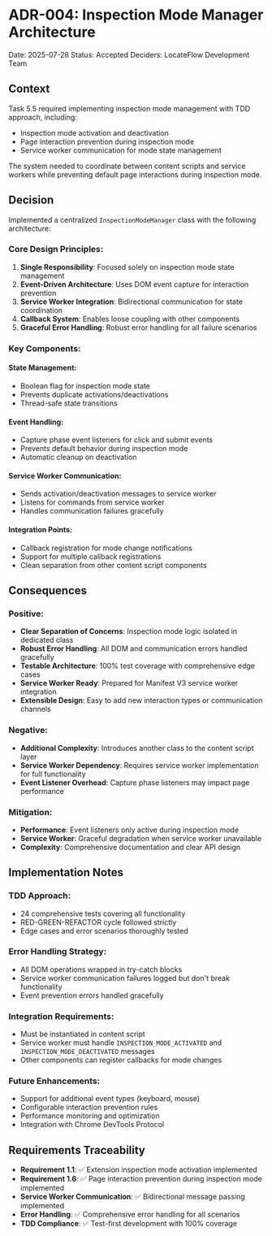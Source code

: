 # ADR-004: Inspection Mode Manager Architecture

Date: 2025-07-28
Status: Accepted
Deciders: LocateFlow Development Team

## Context

Task 5.5 required implementing inspection mode management with TDD approach, including:
- Inspection mode activation and deactivation
- Page interaction prevention during inspection mode
- Service worker communication for mode state management

The system needed to coordinate between content scripts and service workers while preventing default page interactions during inspection mode.

## Decision

Implemented a centralized `InspectionModeManager` class with the following architecture:

### Core Design Principles:
1. **Single Responsibility**: Focused solely on inspection mode state management
2. **Event-Driven Architecture**: Uses DOM event capture for interaction prevention
3. **Service Worker Integration**: Bidirectional communication for state coordination
4. **Callback System**: Enables loose coupling with other components
5. **Graceful Error Handling**: Robust error handling for all failure scenarios

### Key Components:

#### State Management:
- Boolean flag for inspection mode state
- Prevents duplicate activations/deactivations
- Thread-safe state transitions

#### Event Handling:
- Capture phase event listeners for click and submit events
- Prevents default behavior during inspection mode
- Automatic cleanup on deactivation

#### Service Worker Communication:
- Sends activation/deactivation messages to service worker
- Listens for commands from service worker
- Handles communication failures gracefully

#### Integration Points:
- Callback registration for mode change notifications
- Support for multiple callback registrations
- Clean separation from other content script components

## Consequences

### Positive:
- **Clear Separation of Concerns**: Inspection mode logic isolated in dedicated class
- **Robust Error Handling**: All DOM and communication errors handled gracefully
- **Testable Architecture**: 100% test coverage with comprehensive edge cases
- **Service Worker Ready**: Prepared for Manifest V3 service worker integration
- **Extensible Design**: Easy to add new interaction types or communication channels

### Negative:
- **Additional Complexity**: Introduces another class to the content script layer
- **Service Worker Dependency**: Requires service worker implementation for full functionality
- **Event Listener Overhead**: Capture phase listeners may impact page performance

### Mitigation:
- **Performance**: Event listeners only active during inspection mode
- **Service Worker**: Graceful degradation when service worker unavailable
- **Complexity**: Comprehensive documentation and clear API design

## Implementation Notes

### TDD Approach:
- 24 comprehensive tests covering all functionality
- RED-GREEN-REFACTOR cycle followed strictly
- Edge cases and error scenarios thoroughly tested

### Error Handling Strategy:
- All DOM operations wrapped in try-catch blocks
- Service worker communication failures logged but don't break functionality
- Event prevention errors handled gracefully

### Integration Requirements:
- Must be instantiated in content script
- Service worker must handle `INSPECTION_MODE_ACTIVATED` and `INSPECTION_MODE_DEACTIVATED` messages
- Other components can register callbacks for mode changes

### Future Enhancements:
- Support for additional event types (keyboard, mouse)
- Configurable interaction prevention rules
- Performance monitoring and optimization
- Integration with Chrome DevTools Protocol

## Requirements Traceability

- **Requirement 1.1**: ✅ Extension inspection mode activation implemented
- **Requirement 1.6**: ✅ Page interaction prevention during inspection mode implemented
- **Service Worker Communication**: ✅ Bidirectional message passing implemented
- **Error Handling**: ✅ Comprehensive error handling for all scenarios
- **TDD Compliance**: ✅ Test-first development with 100% coverage